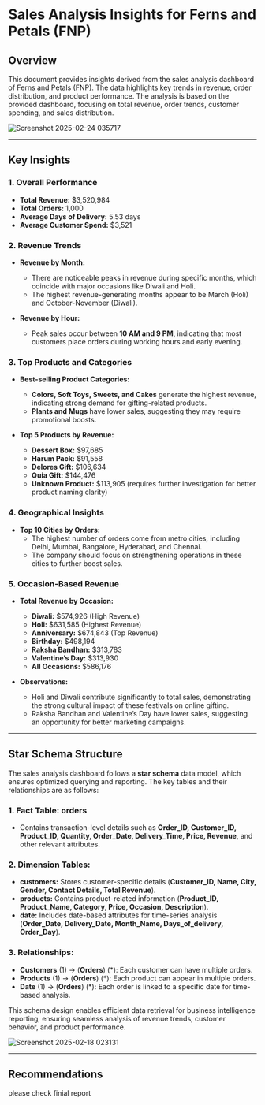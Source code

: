 # Sales Analysis Insights for Ferns and Petals (FNP) 

## Overview
This document provides insights derived from the sales analysis dashboard of Ferns and Petals (FNP). The data highlights key trends in revenue, order distribution, and product performance. The analysis is based on the provided dashboard, focusing on total revenue, order trends, customer spending, and sales distribution.


![Screenshot 2025-02-24 035717](https://github.com/user-attachments/assets/fa114a52-f8f5-44d5-95f7-728142fc29d5)

---

## Key Insights

### 1. **Overall Performance**
- **Total Revenue:** $3,520,984
- **Total Orders:** 1,000
- **Average Days of Delivery:** 5.53 days
- **Average Customer Spend:** $3,521

### 2. **Revenue Trends**
- **Revenue by Month:**
  - There are noticeable peaks in revenue during specific months, which coincide with major occasions like Diwali and Holi.
  - The highest revenue-generating months appear to be March (Holi) and October-November (Diwali).
  
- **Revenue by Hour:**
  - Peak sales occur between **10 AM and 9 PM**, indicating that most customers place orders during working hours and early evening.

### 3. **Top Products and Categories**
- **Best-selling Product Categories:**
  - **Colors, Soft Toys, Sweets, and Cakes** generate the highest revenue, indicating strong demand for gifting-related products.
  - **Plants and Mugs** have lower sales, suggesting they may require promotional boosts.

- **Top 5 Products by Revenue:**
  - **Dessert Box:** $97,685
  - **Harum Pack:** $91,558
  - **Delores Gift:** $106,634
  - **Quia Gift:** $144,476
  - **Unknown Product:** $113,905 (requires further investigation for better product naming clarity)

### 4. **Geographical Insights**
- **Top 10 Cities by Orders:**
  - The highest number of orders come from metro cities, including Delhi, Mumbai, Bangalore, Hyderabad, and Chennai.
  - The company should focus on strengthening operations in these cities to further boost sales.

### 5. **Occasion-Based Revenue**
- **Total Revenue by Occasion:**
  - **Diwali:** $574,926 (High Revenue)
  - **Holi:** $631,585 (Highest Revenue)
  - **Anniversary:** $674,843 (Top Revenue)
  - **Birthday:** $498,194
  - **Raksha Bandhan:** $313,783
  - **Valentine’s Day:** $313,930
  - **All Occasions:** $586,176
  
- **Observations:**
  - Holi and Diwali contribute significantly to total sales, demonstrating the strong cultural impact of these festivals on online gifting.
  - Raksha Bandhan and Valentine’s Day have lower sales, suggesting an opportunity for better marketing campaigns.

---

## Star Schema Structure
The sales analysis dashboard follows a **star schema** data model, which ensures optimized querying and reporting. The key tables and their relationships are as follows:

### 1. **Fact Table: orders**
   - Contains transaction-level details such as **Order_ID, Customer_ID, Product_ID, Quantity, Order_Date, Delivery_Time, Price, Revenue**, and other relevant attributes.

### 2. **Dimension Tables:**
   - **customers:** Stores customer-specific details (**Customer_ID, Name, City, Gender, Contact Details, Total Revenue**).
   - **products:** Contains product-related information (**Product_ID, Product_Name, Category, Price, Occasion, Description**).
   - **date:** Includes date-based attributes for time-series analysis (**Order_Date, Delivery_Date, Month_Name, Days_of_delivery, Order_Day**).

### 3. **Relationships:**
   - **Customers** (1) → (**Orders**) (*): Each customer can have multiple orders.
   - **Products** (1) → (**Orders**) (*): Each product can appear in multiple orders.
   - **Date** (1) → (**Orders**) (*): Each order is linked to a specific date for time-based analysis.

This schema design enables efficient data retrieval for business intelligence reporting, ensuring seamless analysis of revenue trends, customer behavior, and product performance.

![Screenshot 2025-02-18 023131](https://github.com/user-attachments/assets/37690e1b-1ac3-41e6-9f62-934b6a219bf8)

---

## Recommendations

please check finial report


